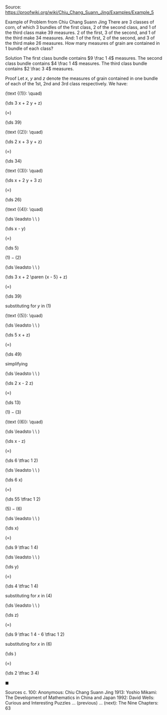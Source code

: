 # 

Source: https://proofwiki.org/wiki/Chiu_Chang_Suann_Jing/Examples/Example_5



Example of Problem from Chiu Chang Suann Jing
There are $3$ classes of corn, of which
$3$ bundles of the first class,
$2$ of the second class, and
$1$ of the third class
make $39$ measures.
$2$ of the first,
$3$ of the second, and
$1$ of the third
make $34$ measures.
And:
$1$ of the first,
$2$ of the second, and
$3$ of the third 
make $26$ measures.
How many measures of grain are contained in $1$ bundle of each class?


Solution
The first class bundle contains $9 \frac 1 4$ measures.
The second class bundle contains $4 \frac 1 4$ measures.
The third class bundle contains $2 \frac 3 4$ measures.


Proof
Let $x$, $y$ and $z$ denote the measures of grain contained in one bundle of each of the $1$st, $2$nd and $3$rd class respectively.
We have:




\(\text {(1)}: \quad\)









\(\ds 3 x + 2 y + z\)

\(=\)







\(\ds 39\)










\(\text {(2)}: \quad\)









\(\ds 2 x + 3 y + z\)

\(=\)







\(\ds 34\)










\(\text {(3)}: \quad\)









\(\ds x + 2 y + 3 z\)

\(=\)







\(\ds 26\)










\(\text {(4)}: \quad\)



\(\ds \leadsto \ \ \)





\(\ds x - y\)

\(=\)







\(\ds 5\)





$(1) - (2)$








\(\ds \leadsto \ \ \)





\(\ds 3 x + 2 \paren {x - 5} + z\)

\(=\)







\(\ds 39\)





substituting for $y$ in $(1)$




\(\text {(5)}: \quad\)



\(\ds \leadsto \ \ \)





\(\ds 5 x + z\)

\(=\)







\(\ds 49\)





simplifying








\(\ds \leadsto \ \ \)





\(\ds 2 x - 2 z\)

\(=\)







\(\ds 13\)





$(1) - (3)$




\(\text {(6)}: \quad\)



\(\ds \leadsto \ \ \)





\(\ds x - z\)

\(=\)







\(\ds 6 \tfrac 1 2\)














\(\ds \leadsto \ \ \)





\(\ds 6 x\)

\(=\)







\(\ds 55 \tfrac 1 2\)





$(5) - (6)$








\(\ds \leadsto \ \ \)





\(\ds x\)

\(=\)







\(\ds 9 \tfrac 1 4\)














\(\ds \leadsto \ \ \)





\(\ds y\)

\(=\)







\(\ds 4 \tfrac 1 4\)





substituting for $x$ in $(4)$








\(\ds \leadsto \ \ \)





\(\ds z\)

\(=\)







\(\ds 9 \tfrac 1 4 - 6 \tfrac 1 2\)





substituting for $x$ in $(6)$














\(\ds \)

\(=\)







\(\ds 2 \tfrac 3 4\)









$\blacksquare$


Sources
c. 100: Anonymous: Chiu Chang Suann Jing
1913: Yoshio Mikami: The Development of Mathematics in China and Japan
1992: David Wells: Curious and Interesting Puzzles ... (previous) ... (next): The Nine Chapters: $63$




